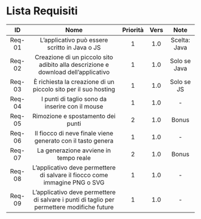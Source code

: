# Lista Requisiti

|**ID**	|**Nome**			|**Priorità**|**Vers**|**Note**  |
|:-----:|:-----------:|:----------:|:------:|:--------:|
|Req-01 | L’applicativo può essere scritto in Java o JS |1|1.0| Scelta: Java |
|Req-02 | Creazione di un piccolo sito adibito alla descrizione e download dell’applicativo |1|1.0|Solo se Java|
|Req-03 | È richiesta la creazione di un piccolo sito per il suo hosting | 1 | 1.0 | Solo se JS|
|Req-04 | I punti di taglio sono da inserire con il mouse|1|1.0|-|
|Req-05 | Rimozione e spostamento dei punti |2|1.0|Bonus|
|Req-06 | Il fiocco di neve finale viene generato con il tasto genera |1|1.0|-|
|Req-07 | La generazione avviene in tempo reale |2|1.0|Bonus|
|Req-08 | L’applicativo deve permettere di salvare il fiocco come immagine PNG o SVG |1|1.0|-|
|Req-09 | L’applicativo deve permettere di salvare i punti di taglio per permettere modifiche future |1|1.0|-|
